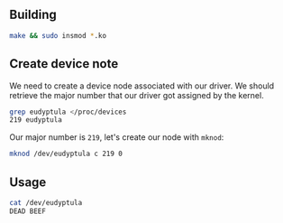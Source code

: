 ## Building

```bash
make && sudo insmod *.ko
```

## Create device note

We need to create a device node associated with our driver.
We should retrieve the major number that our driver
got assigned by the kernel.

```bash
grep eudyptula </proc/devices
219 eudyptula
```

Our major number is `219`, let's create our node with `mknod`:

```bash
mknod /dev/eudyptula c 219 0
```

## Usage

```bash
cat /dev/eudyptula
DEAD BEEF
```
